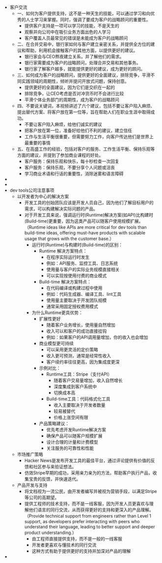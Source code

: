 - 客户交流
	- 一、如何为客户提供支持，这不是一种天生的技能，可以通过学习和向优秀的人士学习来掌握。同时，强调了要成为客户的战略顾问的重要性。
		- 提供客户支持是一项可以学习的技能，不是天生的
		- 观察并向公司中在吸引业务方面出色的人学习
		- 客户覆盖人员最常见的错误是未能成为客户的战略顾问
	- 二、在合并交易中，银行家如何与客户建立亲密关系，并提供全方位的建议和帮助，利用机会接触客户的其他方面，以提供更好的建议。
		- 银行家会与CEO熬夜建立关系，并了解他们的需求。
		- 银行家需要成为客户的战略顾问，处理合并交易和其他事务。
		- 银行家了解客户越多，就能提供更好的建议，成为更好的顾问。
	- 三、如何成为客户的战略顾问，提供更好的全面建议，排除竞争，平滑不同实践领域的周期性，倾听并提问开放式问题，保持创意。
		- 提供更好的全面建议，因为它们是交织在一起的
		- 排除竞争，让CEO考虑是否对冲货币时不会进行比较
		- 平滑个体业务部门的周期性，成为客户的战略顾问
	- 四、不要说关键词，本视频讲述了六个建议，包括不要让客户陷入麻烦、提出替代方案、将客户放在第一位等，旨在帮助人们在职业生涯中取得成功。
		- 不要让客户陷入麻烦，给他们诚实的建议
		- 把客户放在第一位，准备好给他们不利的建议，建立信任
		- 工作与生活平衡很重要，但需要努力工作，向客户传达他们是世界上最重要的事情
	- 五、在高盛工作的经验，包括对客户的服务、工作生活平衡、保持乐观等方面的建议，并提到了参加商业课程的好处。
		- 客户服务：保持乐观和快乐，每十秒检查一次回复
		- 客户服务：保持乐观，不要分享个人问题或沮丧
		- 学习商业术语和行话的重要性，消除迷雾和语言障碍
-
-
- dev tools公司注意事项
	- 以开发者为中心的解决方案
		- 开发工具的创始团队应该是开发人员自己，因为他们了解目标用户的需求，可以构建解决实际问题的产品。
		- 对于开发工具来说，强调运行时(Runtime)解决方案(如API)比构建时(Build-time)更重要，因为这类产品可以随客户使用规模扩展。（Runtime ideas like APIs are more critical for dev tools than build-time ideas, offering must-have products with scalable usage that grows with the customer base.）
			- 运行时(Runtime)与构建时(Build-time)的区别：
				- Runtime 解决方案特点：
					- 在程序实际运行时发生
					- 例如：API服务、监控工具、日志系统
					- 使用量与客户的实际业务规模直接相关
					- 可以实现按使用付费的商业模式
				- Build-time 解决方案特点：
					- 在代码编译或构建过程中使用
					- 例如：代码生成器、编译工具、lint工具
					- 使用量主要取决于开发团队规模
					- 通常采用固定授权费用模式
			- 为什么Runtime更具优势：
				- 扩展性更好
					- 随着客户业务增长，使用量自然增加
					- 收入可以和客户的成功直接挂钩
					- 例如：如果客户的API调用量增加，你的收入也会增加
				- 商业模型更可持续
					- 可以采用更灵活的定价策略
					- 收入更可预测，通常是经常性收入
					- 客户续约率往往更高，因为集成度更深
				- 示例对比：
					- Runtime工具：Stripe（支付API）
						- 随着客户交易量增加，收入自然增长
						- 深度集成到客户系统中
						- 切换成本高
					- Build-time工具：代码格式化工具
						- 收入主要取决于开发者数量
						- 较易被替代
						- 价格上涨空间有限
				- 产品策略建议：
					- 优先考虑开发Runtime解决方案
					- 确保产品可以随客户规模扩展
					- 设计合理的计量和计费模型
					- 关注服务的可靠性和性能
	- 市场推广策略
		- Hacker News是发布开发工具的最佳平台，通过评论提供有价值的反馈和社区参与来验证想法。
		- 仿效Stripe早期的成功，采用亲力亲为的方法，帮助客户执行产品，收集宝贵的反馈，并快速迭代。
	- 产品开发与支持
		- 将文档视为一流公民，由开发者编写并被视为营销手段，以满足Stripe等公司的高期望。
		- 提供工程师的技术支持，而不是一线客服，因为开发人员更喜欢与理解他们语言的同行交流，从而获得更好的支持和更深入的产品理解。（Provide technical support from engineers rather than Level 1 support, as developers prefer interacting with peers who understand their language, leading to better support and deeper product understanding.）
			- 由工程师直接提供支持，而不是一般的一线客服
			- 开发者更喜欢与懂技术的同行交流
			- 这种方式有助于提供更好的支持并加深对产品的理解
-